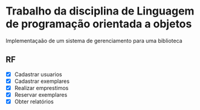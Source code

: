 # Trabalho da disciplina de Linguagem de programação orientada a objetos
Implementaçaão de um sistema de gerenciamento para uma biblioteca

## RF
- [x] Cadastrar usuarios
- [x] Cadastrar exemplares
- [x] Realizar emprestimos
- [x] Reservar exemplares
- [x] Obter relatórios
